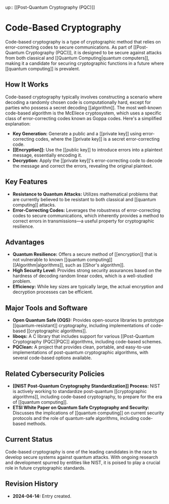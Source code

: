 up:: [[Post-Quantum Cryptography (PQC)]]
# Code-Based Cryptography

Code-based cryptography is a type of cryptographic method that relies on error-correcting codes to secure communications. As part of [[Post-Quantum Cryptography (PQC)]], it is designed to be secure against attacks from both classical and [[Quantum Computing|quantum computers]], making it a candidate for securing cryptographic functions in a future where [[quantum computing]] is prevalent.

## How It Works

Code-based cryptography typically involves constructing a scenario where decoding a randomly chosen code is computationally hard, except for parties who possess a secret decoding [[algorithm]]. The most well-known code-based algorithm is the McEliece cryptosystem, which uses a specific class of error-correcting codes known as Goppa codes. Here's a simplified explanation:

- **Key Generation:** Generate a public and a [[private key]] using error-correcting codes, where the [[private key]] is a secret error-correcting code.
- **[[Encryption]]:** Use the [[public key]] to introduce errors into a plaintext message, essentially encoding it.
- **Decryption:** Apply the [[private key]]'s error-correcting code to decode the message and correct the errors, revealing the original plaintext.

## Key Features

- **Resistance to Quantum Attacks:** Utilizes mathematical problems that are currently believed to be resistant to both classical and [[quantum computing]] attacks.
- **Error-Correcting Codes:** Leverages the robustness of error-correcting codes to secure communications, which inherently provides a method to correct errors in transmissions—a useful property for cryptographic resilience.

## Advantages

- **Quantum Resilience:** Offers a secure method of [[encryption]] that is not vulnerable to known [[quantum computing]] [[Algorithm|algorithms]], such as [[Shor's algorithm]].
- **High Security Level:** Provides strong security assurances based on the hardness of decoding random linear codes, which is a well-studied problem.
- **Efficiency:** While key sizes are typically large, the actual encryption and decryption processes can be efficient.

## Major Tools and Software

- **Open Quantum Safe (OQS):** Provides open-source libraries to prototype [[quantum-resistant]] cryptography, including implementations of code-based [[cryptographic algorithms]].
- **liboqs:** A C library that includes support for various [[Post-Quantum Cryptography (PQC)|PQC]] algorithms, including code-based schemes.
- **PQClean:** A project that provides clean, portable, and easy-to-use implementations of post-quantum cryptographic algorithms, with several code-based options available.

## Related Cybersecurity Policies

- **[[NIST Post-Quantum Cryptography Standardization]] Process:** NIST is actively working to standardize post-quantum [[cryptographic algorithms]], including code-based cryptography, to prepare for the era of [[quantum computing]].
- **ETSI White Paper on Quantum Safe Cryptography and Security:** Discusses the implications of [[quantum computing]] on current security protocols and the role of quantum-safe algorithms, including code-based methods.

## Current Status

Code-based cryptography is one of the leading candidates in the race to develop secure systems against quantum attacks. With ongoing research and development spurred by entities like NIST, it is poised to play a crucial role in future cryptographic standards.

## Revision History

- **2024-04-14:** Entry created.